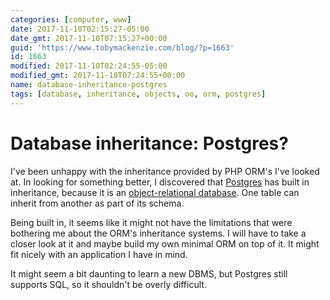 ```yaml
---
categories: [computer, www]
date: 2017-11-10T02:15:27-05:00
date_gmt: 2017-11-10T07:15:27+00:00
guid: 'https://www.tobymackenzie.com/blog/?p=1663'
id: 1663
modified: 2017-11-10T02:24:55-05:00
modified_gmt: 2017-11-10T07:24:55+00:00
name: database-inheritance-postgres
tags: [database, inheritance, objects, oo, orm, postgres]
---
```


Database inheritance: Postgres?
===============================

I've been unhappy with the inheritance provided by PHP ORM's I've looked at.  In looking for something better, I discovered that [Postgres](https://en.wikipedia.org/wiki/PostgreSQL) has built in inheritance, because it is an [object-relational database](https://en.wikipedia.org/wiki/Object-relational_database).<!--more-->  One table can inherit from another as part of its schema.

Being built in, it seems like it might not have the limitations that were bothering me about the ORM's inheritance systems.  I will have to take a closer look at it and maybe build my own minimal ORM on top of it.  It might fit nicely with an application I have in mind.

It might seem a bit daunting to learn a new DBMS, but Postgres still supports SQL, so it shouldn't be overly difficult.
